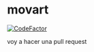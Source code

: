 # movart
 
<a href="https://www.codefactor.io/repository/github/gabrielhruza/movart"><img src="https://www.codefactor.io/repository/github/gabrielhruza/movart/badge" alt="CodeFactor" /></a>

voy a hacer una pull request

